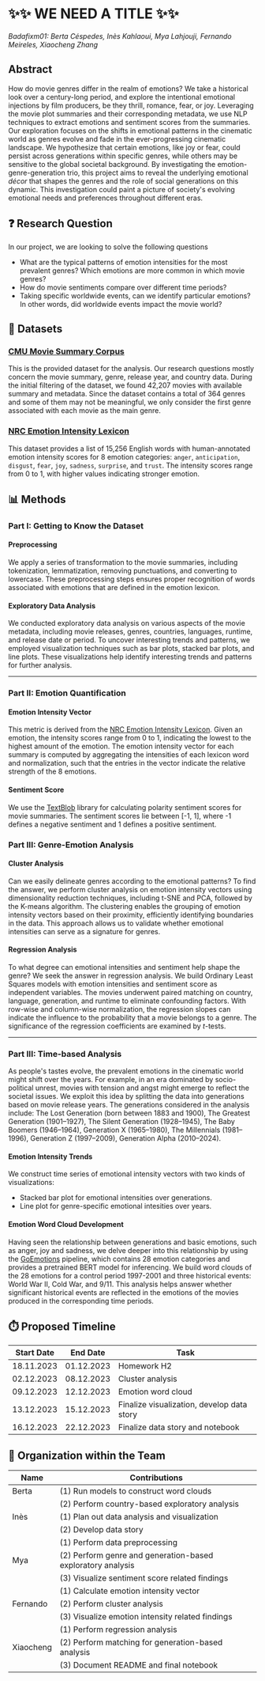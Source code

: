 # ✨✨ WE NEED A TITLE ✨✨ 

*Badafixm01: Berta Céspedes, Inès Kahlaoui, Mya Lahjouji, Fernando Meireles, Xiaocheng Zhang*

## Abstract

How do movie genres differ in the realm of emotions? We take a historical look over a century-long period, and explore the intentional emotional injections by film producers, be they thrill, romance, fear, or joy. Leveraging the movie plot summaries and their corresponding metadata, we use NLP techniques to extract emotions and sentiment scores from the summaries. Our exploration focuses on the shifts in emotional patterns in the cinematic world as genres evolve and fade in the ever-progressing cinematic landscape. We hypothesize that certain emotions, like joy or fear, could persist across generations within specific genres, while others may be sensitive to the global societal background. By investigating the emotion-genre-generation trio, this project aims to reveal the underlying emotional *décor* that shapes the genres and the role of social generations on this dynamic. This investigation could paint a picture of society's evolving emotional needs and preferences throughout different eras.


## ❓ Research Question
In our project, we are looking to solve the following questions
*   What are the typical patterns of emotion intensities for the most prevalent genres? Which emotions are more common in which movie genres?
*   How do movie sentiments compare over different time periods?
*   Taking specific worldwide events, can we identify particular emotions? In other words, did worldwide events impact the movie world?


## 📒 Datasets
### [CMU Movie Summary Corpus](https://www.cs.cmu.edu/~ark/personas/)
This is the provided dataset for the analysis. Our research questions mostly concern the movie summary, genre, release year, and country data. During the initial filtering of the dataset, we found 42,207 movies with available summary and metadata. Since the dataset contains a total of 364 genres and some of them may not be meaningful, we only consider the first genre associated with each movie as the main genre.


### [NRC Emotion Intensity Lexicon](https://saifmohammad.com/WebPages/AffectIntensity.htm)
This dataset provides a list of 15,256 English words with human-annotated emotion intensity scores for 8 emotion categories: `anger`, `anticipation`, `disgust`, `fear`, `joy`, `sadness`, `surprise`, and `trust`. The intensity scores range from 0 to 1, with higher values indicating stronger emotion.


## 📊 Methods
### Part I: Getting to Know the Dataset

#### Preprocessing
We apply a series of transformation to the movie summaries, including tokenization, lemmatization, removing punctuations, and converting to lowercase. These preprocessing steps ensures proper recognition of words associated with emotions that are defined in the emotion lexicon.

#### Exploratory Data Analysis
We conducted exploratory data analysis on various aspects of the movie metadata, including movie releases, genres, countries, languages, runtime, and release date or period. To uncover interesting trends and patterns, we employed visualization techniques such as bar plots, stacked bar plots, and line plots. These visualizations help identify interesting trends and patterns for further analysis.

---

### Part II: Emotion Quantification

#### Emotion Intensity Vector
This metric is derived from the [NRC Emotion Intensity Lexicon](https://saifmohammad.com/WebPages/AffectIntensity.htm). Given an emotion, the intensity scores range from 0 to 1, indicating the lowest to the highest amount of the emotion. The emotion intensity vector for each summary is computed by aggregating the intensities of each lexicon word and normalization, such that the entries in the vector indicate the relative strength of the 8 emotions.

#### Sentiment Score
We use the [TextBlob](https://textblob.readthedocs.io/en/dev/) library for calculating polarity sentiment scores for movie summaries. The sentiment scores lie between [-1, 1], where -1 defines a negative sentiment and 1 defines a positive sentiment.

### Part III: Genre-Emotion Analysis

#### Cluster Analysis
Can we easily delineate genres according to the emotional patterns? To find the answer, we perform cluster analysis on emotion intensity vectors using dimensionality reduction techniques, including t-SNE and PCA, followed by the K-means algorithm. The clustering enables the grouping of emotion intensity vectors based on their proximity, efficiently identifying boundaries in the data. This approach allows us to validate whether emotional intensities can serve as a signature for genres.

#### Regression Analysis
To what degree can emotional intensities and sentiment help shape the genre? We seek the answer in regression analysis. We build Ordinary Least Squares models with emotion intensities and sentiment score as independent variables. The movies underwent paired matching on country, language, generation, and runtime to eliminate confounding factors. With row-wise and column-wise normalization, the regression slopes can indicate the influence to the probability that a movie belongs to a genre. The significance of the regression coefficients are examined by *t*-tests.

---

### Part III: Time-based Analysis
As people's tastes evolve, the prevalent emotions in the cinematic world might shift over the years. For example, in an era dominated by socio-political unrest, movies with tension and angst might emerge to reflect the societal issues. We exploit this idea by splitting the data into generations based on movie release years. The generations considered in the analysis include: The Lost Generation (born between 1883 and 1900), The Greatest Generation (1901–1927), The Silent Generation (1928–1945), The Baby Boomers (1946–1964), Generation X (1965–1980), The Millennials (1981–1996), Generation Z (1997–2009), Generation Alpha (2010–2024).

#### Emotion Intensity Trends
We construct time series of emotional intensity vectors with two kinds of visualizations:
*   Stacked bar plot for emotional intensities over generations.
*   Line plot for genre-specific emotional intesities over years.

#### Emotion Word Cloud Development
Having seen the relationship between generations and basic emotions, such as anger, joy and sadness, we delve deeper into this relationship by using the [GoEmotions](https://github.com/google-research/google-research/tree/master/goemotions) pipeline, which contains 28 emotion categories and provides a pretrained BERT model for inferencing. We build word clouds of the 28 emotions for a control period 1997-2001 and three historical events: World War II, Cold War, and 9/11. This analysis helps answer whether significant historical events are reflected in the emotions of the movies produced in the corresponding time periods.


## ⏱️ Proposed Timeline
| Start Date  | End Date    | Task                                         |
|-------------|-------------|----------------------------------------------|
| 18.11.2023  | 01.12.2023  | Homework H2                                  |
| 02.12.2023  | 08.12.2023  | Cluster analysis                             |
| 09.12.2023  | 12.12.2023  | Emotion word cloud                           |
| 13.12.2023  | 15.12.2023  | Finalize visualization, develop data story   |
| 16.12.2023  | 22.12.2023  | Finalize data story and notebook             |


## 👫 Organization within the Team
| Name       | Contributions                                               |
|------------|-------------------------------------------------------------|
| Berta      |(1) Run models to construct word clouds                      |
|            |(2) Perform country-based exploratory analysis               |
| Inès       |(1) Plan out data analysis and visualization                 |
|            |(2) Develop data story                                       |
|            |(1) Perform data preprocessing                               |
| Mya        |(2) Perform genre and generation-based exploratory analysis  |
|            |(3) Visualize sentiment score related findings               |
|            |(1) Calculate emotion intensity vector                       |
| Fernando   |(2) Perform cluster analysis                                 |
|            |(3) Visualize emotion intensity related findings             |
|            |(1) Perform regression analysis                              |
| Xiaocheng  |(2) Perform matching for generation-based analysis           |
|            |(3) Document README and final notebook                       |
